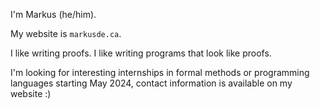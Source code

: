 I'm Markus (he/him).

My website is ``markusde.ca``. 

I like writing proofs. I like writing programs that look like proofs.

I'm looking for interesting internships in formal methods or programming languages starting May 2024, contact information is available on my website :) 

